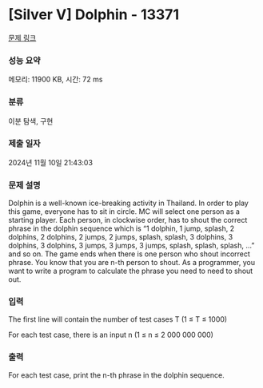 # [Silver V] Dolphin - 13371 

[문제 링크](https://www.acmicpc.net/problem/13371) 

### 성능 요약

메모리: 11900 KB, 시간: 72 ms

### 분류

이분 탐색, 구현

### 제출 일자

2024년 11월 10일 21:43:03

### 문제 설명

<p>Dolphin is a well-known ice-breaking activity in Thailand. In order to play this game, everyone has to sit in circle. MC will select one person as a starting player. Each person, in clockwise order, has to shout the correct phrase in the dolphin sequence which is “1 dolphin, 1 jump, splash, 2 dolphins, 2 dolphins, 2 jumps, 2 jumps, splash, splash, 3 dolphins, 3 dolphins, 3 dolphins, 3 jumps, 3 jumps, 3 jumps, splash, splash, splash, …” and so on. The game ends when there is one person who shout incorrect phrase. You know that you are n-th person to shout. As a programmer, you want to write a program to calculate the phrase you need to need to shout out.</p>

### 입력 

 <p>The first line will contain the number of test cases T (1 ≤ T ≤ 1000)</p>

<p>For each test case, there is an input n (1 ≤ n ≤ 2 000 000 000)</p>

### 출력 

 <p>For each test case, print the n-th phrase in the dolphin sequence.</p>

